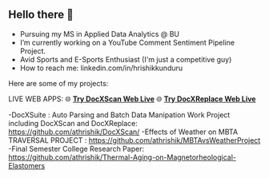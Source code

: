 ## Hello there 👋

-  Pursuing my MS in Applied Data Analytics @ BU
-  I’m currently working on a YouTube Comment Sentiment Pipeline Project.
-  Avid Sports and E-Sports Enthusiast (I'm just a competitive guy)
-  How to reach me: linkedin.com/in/hrishikkunduru

Here are some of my projects:

LIVE WEB APPS:
🌐 **[Try DocXScan Web Live](https://docxscan-web.streamlit.app/)**
🌐 **[Try DocXReplace Web Live](https://docxreplace-web.streamlit.app/)**

-DocXSuite : Auto Parsing and Batch Data Manipation Work Project including DocXScan and DocXReplace: https://github.com/athrishik/DocXScan/
-Effects of Weather on MBTA TRAVERSAL PROJECT : https://github.com/athrishik/MBTAvsWeatherProject
-Final Semester College Research Paper: https://github.com/athrishik/Thermal-Aging-on-Magnetorheological-Elastomers

